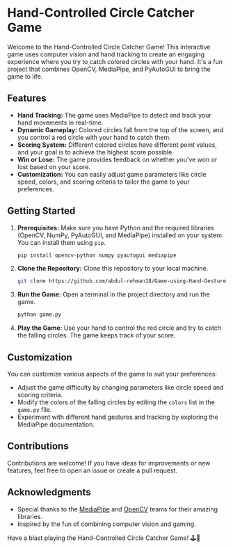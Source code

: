 # Hand-Controlled Circle Catcher Game

Welcome to the Hand-Controlled Circle Catcher Game! This interactive game uses computer vision and hand tracking to create an engaging experience where you try to catch colored circles with your hand. It's a fun project that combines OpenCV, MediaPipe, and PyAutoGUI to bring the game to life.

## Features

- **Hand Tracking:** The game uses MediaPipe to detect and track your hand movements in real-time.
- **Dynamic Gameplay:** Colored circles fall from the top of the screen, and you control a red circle with your hand to catch them.
- **Scoring System:** Different colored circles have different point values, and your goal is to achieve the highest score possible.
- **Win or Lose:** The game provides feedback on whether you've won or lost based on your score.
- **Customization:** You can easily adjust game parameters like circle speed, colors, and scoring criteria to tailor the game to your preferences.

## Getting Started

1. **Prerequisites:** Make sure you have Python and the required libraries (OpenCV, NumPy, PyAutoGUI, and MediaPipe) installed on your system. You can install them using `pip`.

   ```bash
   pip install opencv-python numpy pyautogui mediapipe
   ```

2. **Clone the Repository:** Clone this repository to your local machine.

   ```bash
   git clone https://github.com/abdul-rehman18/Game-using-Hand-Gesture-Virtual-Mouse-in-Python-using-OpenCv-Mediapipe-Pyautogui.git
   ```

3. **Run the Game:** Open a terminal in the project directory and run the game.

   ```bash
   python game.py
   ```

4. **Play the Game:** Use your hand to control the red circle and try to catch the falling circles. The game keeps track of your score.

## Customization

You can customize various aspects of the game to suit your preferences:

- Adjust the game difficulty by changing parameters like circle speed and scoring criteria.
- Modify the colors of the falling circles by editing the `colors` list in the `game.py` file.
- Experiment with different hand gestures and tracking by exploring the MediaPipe documentation.

## Contributions

Contributions are welcome! If you have ideas for improvements or new features, feel free to open an issue or create a pull request.

## Acknowledgments

- Special thanks to the [MediaPipe](https://mediapipe.dev/) and [OpenCV](https://opencv.org/) teams for their amazing libraries.
- Inspired by the fun of combining computer vision and gaming.

Have a blast playing the Hand-Controlled Circle Catcher Game! 🕹🎉
